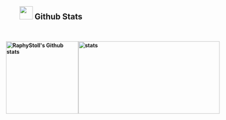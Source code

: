 ## <img src="https://media.giphy.com/media/iY8CRBdQXODJSCERIr/giphy.gif" width="35"><b> Github Stats

<div style="line-height:150%;">
    <br>
</div>

<p align="center">
  <div style="display: flex; justify-content: center; align-items: flex-end;">
      <img src="https://github-readme-stats.vercel.app/api?username=RaphyStoll&show_icons=true&locale=en&layout=compact&line_height=20&title_color=7A7ADB&icon_color=2234AE&text_color=D3D3D3&bg_color=0,000000,130F40" alt="RaphyStoll's Github stats" height="192px"/>
    <img src="https://github-readme-stats.vercel.app/api/top-langs?username=RaphyStoll&langs_count=4&show_icons=true&locale=en&layout=compact&theme=material-palenight" alt="stats" width="375" height="192px" style="margin-right: 10px;"/>
  </div>
</p>
